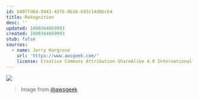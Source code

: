 ```yaml
---
id: b007fd6d-9443-4376-8b16-b93c14dbbcb4
title: Rekognition
desc: ''
updated: 1600364869993
created: 1600364869993
stub: false
sources:
  - name: Jerry Hargrove
    url: 'https://www.awsgeek.com/'
    license: Creative Commons Attribution-ShareAlike 4.0 International License
---
```

![](/assets/images/Amazon-Rekognition_en.jpg)
> Image from [@awsgeek](https://www.awsgeek.com/Amazon-Rekognition/)
